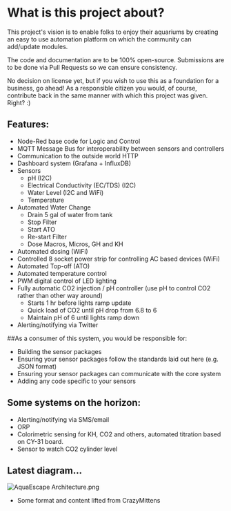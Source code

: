 # What is this project about?
This project's vision is to enable folks to enjoy their aquariums by creating an easy to use automation platform on which the community can add/update modules.  

The code and documentation are to be 100% open-source.  Submissions are to be done via Pull Requests so we can ensure consistency.  

No decision on license yet, but if you wish to use this as a foundation for a business, go ahead!  As a responsible citizen you would, of course, contribute back in the same manner with which this project was given.  Right? :)


## Features:
* Node-Red base code for Logic and Control
* MQTT Message Bus for interoperability between sensors and controllers
* Communication to the outside world  HTTP
* Dashboard system (Grafana + InfluxDB)
* Sensors
	* pH (I2C) 
	* Electrical Conductivity (EC/TDS) (I2C)
	* Water Level  (I2C and WiFi)
	* Temperature
* Automated Water Change 
	* Drain 5 gal of water from tank
	* Stop Filter
	* Start ATO
	* Re-start Filter
	* Dose Macros, Micros, GH and KH
* Automated dosing  (WiFi)	
* Controlled 8 socket power strip for controlling AC based devices (WiFi)
* Automated Top-off (ATO)
* Automated temperature control
* PWM digital control of LED lighting 
* Fully automatic CO2 injection / pH controller (use pH to control CO2 rather than other way around)
	* Starts 1 hr before lights ramp update
	* Quick load of CO2 until pH drop from 6.8 to 6
	* Maintain pH of 6 until lights ramp down
* Alerting/notifying via Twitter


##As a consumer of this system, you would be responsible for:
* Building the sensor packages 
* Ensuring your sensor packages follow the standards laid out here (e.g. JSON format)
* Ensuring your sensor packages can communicate with the core system
* Adding any code specific to your sensors


## Some systems on the horizon:
* Alerting/notifying via SMS/email
* ORP
* Colorimetric sensing for KH, CO2 and others, automated titration based on CY-31 board.
* Sensor to watch CO2 cylinder level

## Latest diagram...

<img src="https://raw.githubusercontent.com/diverjoe/FishNet/master/Documentation/AquaEscape%20Architecture.png" alt="AquaEscape Architecture.png">

*  Some format and content lifted from CrazyMittens